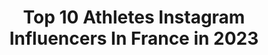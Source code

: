 ---
title: Top 10 Athletes Instagram Influencers In France in 2023
description: >-
  Find top athletes Instagram influencers in France in 2023. Most popular hashtags: #training #lifestyle #armday.
platform: Instagram
hits: 396
text_top: Identify the most popular Instagram profiles on inBeat.
text_bottom: Our search engine holds 396 Instagram influencers like this in France for you to contact.
profiles:
  - username: "houssem_aouar"
    fullname: >-
      Houssem Aouar
    bio: >-
      Football player - HA🎱 @ol & @adidasfootball athlète Parrain de @asp_aider_son_prochain
    location: "France"
    followers: 566438
    engagement: 1645
    commentsToLikes: 0.041704
    id: ck0w2fc89o2mc0i19slx0s6re
    verified: true
    hashtags: "#loscol, #olasm, #adidaszx, #fut"
  - username: "mehran_beirami"
    fullname: >-
      MEHRAN BEIRAMI
    bio: >-
      IFBB Men's Physique Classic 🥇Tehran 2016 🥇Iran 2017 🥇Dubai Muscle Show 2017 and 2018 Athlete @phartak_supplements
    location: "France"
    followers: 84472
    engagement: 1148
    commentsToLikes: 0.033582
    id: ck5znbp9yo5lq0i14qdgfdyec
    verified: false
    hashtags: "#forbody"
  - username: "jonathandavid450"
    fullname: >-
      Jonathan David Jr.
    bio: >-
      Canada Men’s National Team @canadasoccer Lille OSC @losclive Adidas Global Athlete @adidasfootball 📍Lille, France
    location: "France"
    followers: 43074
    engagement: 1472
    commentsToLikes: 0.032880
    id: ck5hfn41tya1i0i11zyjodf9n
    verified: true
    hashtags: "#cobw, #uel, #canmnt, #cnl"
  - username: "lexx.little"
    fullname: >-
      Lexx Little 🧬
    bio: >-
      ▪️ 19 Years Old ▪️ @gorilla_mind ▪️ @gymshark Athlete ▪️ Snapchat | lexx_doeee ▪️ YouTube | Lexx Little ▪️ Newest video & products ⬇️
    location: "France"
    followers: 170242
    engagement: 1029
    commentsToLikes: 0.021566
    id: ck0ttvpsr4ipx0i19tk3qam8d
    verified: false
    hashtags: "#powerlifting, #6weeksout"
  - username: "kalvinnsk"
    fullname: >-
      L'HOMME NSK
    bio: >-
      🌺 Founder & Creative Director @teascodrink 🦾 Hybrid Athlete & Fitness Consultant @nsk.fit 💼 Marketing & Branding Strategist
    location: "France"
    followers: 11190
    engagement: 1334
    commentsToLikes: 0.295121
    id: ck5c8njdj9uxb0i11c8rs20wa
    verified: false
    hashtags: "#portrait, #nskstudio, #blackman, #elegant"
  - username: "scoot2street"
    fullname: >-
      Antoine S2S
    bio: >-
      Athlète & YouTuber (1,3Million❤️) 1er YouTuber Trottinette d’Europe! Ma marque S2S ➡️ @scoot2street_shop 👇RDV les dimanches à 11h11 !
    location: "France"
    followers: 492677
    engagement: 718
    commentsToLikes: 0.016860
    id: ck14k32e5nhl00i19suvyicad
    verified: false
    hashtags: "#sp, #bmx, #velo, #trick"
  - username: "frangibar"
    fullname: >-
      Fran / Ultra Runner
    bio: >-
      IRun ultras around the world 🇨🇱 Inspiring woman 🤩 Never is too late @mujeresalcerro 📌 @spartantrail Ambassador @rockay_running Athlete @clinicameds
    location: "France"
    followers: 43091
    engagement: 373
    commentsToLikes: 0.073921
    id: ck0vxa36mxwuk0i19humtavmp
    verified: false
    hashtags: "#mondaymotivation, #fitover50women, #girlpower, #blessed"
  - username: "naomi_grc2"
    fullname: >-
      Naomi ❥ Diététicienne
    bio: >-
      ✨Coaching diététique sur mesure 🌚J’accompagne les femmes pour en finir avec l’alimentation culpabilité . @gymshark athlete 🇫🇷🇹🇼 . ❥ Formation & ebook
    location: "France"
    followers: 33038
    engagement: 782
    commentsToLikes: 0.025846
    id: ck14ke1x3p2ic0i19e10qem3r
    verified: false
    hashtags: "#gymsharktrain, #women, #girlboss, #liftwithcass"
  - username: "brisco_s3"
    fullname: >-
      𝘽𝙧𝙞𝙨𝙘𝙤 𝘽𝙖𝙨𝙠𝙚𝙩 𝙁𝙧𝙚𝙚𝙨𝙩𝙮𝙡𝙚 🏀
    bio: >-
      🏆𝘊𝘩𝘢𝘮𝘱𝘪𝘰𝘯 𝘥𝘶 𝘔𝘰𝘯𝘥𝘦 𝘍𝘳𝘦𝘦𝘴𝘵𝘺𝘭𝘦 𝘉𝘢𝘴𝘬𝘦𝘵 2013 ⚡Athlète @monsterenergy HydroSport 💪🏽Athlète @bodyandfit_fr 10% CODE: BRISCO10 📨briscofreestyle@hotmail.fr 🎬⬇
    location: "France"
    followers: 93248
    engagement: 1083
    commentsToLikes: 0.015901
    id: ck5c9ilshbhqx0i11jhx781bp
    verified: false
    hashtags: "#stephcurry, #crossover, #sport, #basketballlovers"
  - username: "joseph.delvaux"
    fullname: >-
      Joseph Delvaux
    bio: >-
      20⏰ 5’8” YT| Joseph Delvaux @myproteinus code: JOSEPHMYP @vqfit athlete 👇🏾
    location: "France"
    followers: 35726
    engagement: 841
    commentsToLikes: 0.020793
    id: ck9wfo8uxpqln0j78q4lpcc8y
    verified: false
    hashtags: "#vqfit, #bodybuildingmotivation, #shreddedunion, #gym"
---